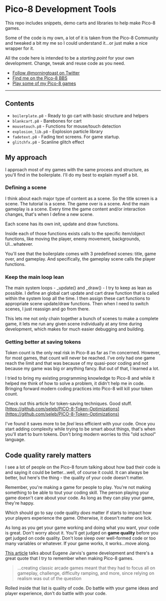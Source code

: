 # Pico-8 Development Tools
This repo includes snippets, demo carts and libraries to help make Pico-8 games.

Some of the code is my own, a lot of it is taken from the Pico-8 Community and
tweaked a bit my me so I could understand it...or just make a nice wrapper for it.

All the code here is intended to be a *starting point* for your own development.
Change, tweak and reuse code as you need.

* [Follow @morningtoast on Twitter](http://twitter.com/morningtoast)
* [Find me on the Pico-8 BBS](http://www.lexaloffle.com/pico-8.php)
* [Play some of my Pico-8 games](http://morningtoast.itch.io/)

---

## Contents
* `boilerplate.p8` - Ready to go cart with basic structure and helpers
* `blankcart.p8` - Barebones for cart
* `mousetouch.p8` - Functions for mouse/touch detection
* `explosion_lib.p8` - Explosion particle library
* `fadetext.p8` - Fading text screens. For game startup.
* `glitchfx.p8` - Scanline glitch effect


## My approach
I approach most of my games with the same process and structure, as you'll find
in the boilerplate. I'll do my best to explain myself a bit.

### Defining a scene
I think about each major type of content as a scene. So the title screen
is a scene. The tutorial is a scene. The game over is a scene. And the main
gameplay is a scene. Every time the game content and/or interaction changes, that's
when I define a new scene.

Each scene has its own init, update and draw functions.

Inside each of those functions exists calls to the specific item/object functions,
like moving the player, enemy movement, backgrounds, UI...whatever.

You'll see that the boilerplate comes with 3 predefined scenes: title, game over,
and gameplay. And specifically, the gameplay scene calls the player functions.

### Keep the main loop lean
The main system loops - _update() and _draw() - I try to keep as lean
as possible. I define an global cart update and cart draw function that is
called within the system loop all the time. I then assign these cart functions
to appropriate scene update/draw functions. Then when I need to switch scenes, I just 
reassign and go from there.

This lets me not only chain together a bunch of scenes to make a complete game,
it lets me run any given scene individually at any time during development,
which makes for much easier debugging and building.


### Getting better at saving tokens
Token count is the only real risk in Pico-8 as far as I'm concerned. However, for
most games, that count will never be reached. I've only had one game reach the
limit and that was because of my quasi-poor coding and not because my game was
big or anything fancy. But out of that, I learned a lot.

I tried to bring my existing programming knowledge to Pico-8 and while it helped me
think of how to solve a problem, it didn't help me in code. Bringing forward
modern coding practices into Pico-8 will kill your token count. 

Check out this article for token-saving techniques. Good stuff.
[https://github.com/seleb/PICO-8-Token-Optimizations](https://github.com/seleb/PICO-8-Token-Optimizations)

I've found it saves more to be *feel* less efficient with your code. Once you start
adding complexity while trying to be smart about things, that's when you'll start
to burn tokens. Don't bring modern worries to this "old school" language.

## Code quality rarely matters
I see a lot of people on the Pico-8 forum talking about how bad their code is
and saying it could be better...well, of course it could. It can always be
better, but here's the thing - the quality of your code doesn't matter.

Remember, you're making a game for people to play. You're not making something
to be able to tout your coding skill. The person playing your game doesn't care
about your code. As long as they can play your game, they're happy.

Which should go to say code quality *does* matter if starts to impact
how your players experience the game. Otherwise, it doesn't matter one lick.

As long as you get your game working and doing what you want, your code is
great. Don't worry about it. You'll get judged on **game quality** before you get
judged on code quality. Don't lose sleep over well-formed code or too many variables
or whatever. If your game works, it works...move along.

[This article](http://www.gameinformer.com/b/news/archive/2014/03/20/robotron-2084-creator-eugene-jarvis-breaks-down-the-arcade-classic.aspx) talks about Eugene Jarvis's game development and there's a great quote that I try
to remember when making Pico-8 games.

> ...creating classic arcade games meant that they had to focus all on gameplay, challenge, difficulty ramping, and more, since relying on realism was out of the question

Rolled inside that list is quality of code. Do battle with your game ideas and
player experience, don't do battle with your code.
